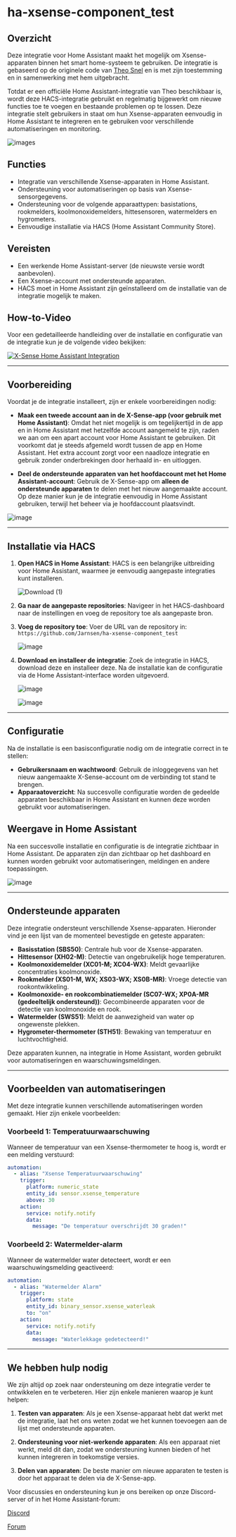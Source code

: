 # ha-xsense-component_test

## Overzicht
Deze integratie voor Home Assistant maakt het mogelijk om Xsense-apparaten binnen het smart home-systeem te gebruiken. De integratie is gebaseerd op de originele code van [Theo Snel](https://github.com/theosnel/homeassistant-core/tree/xsense/homeassistant/components/xsense) en is met zijn toestemming en in samenwerking met hem uitgebracht.

Totdat er een officiële Home Assistant-integratie van Theo beschikbaar is, wordt deze HACS-integratie gebruikt en regelmatig bijgewerkt om nieuwe functies toe te voegen en bestaande problemen op te lossen. Deze integratie stelt gebruikers in staat om hun Xsense-apparaten eenvoudig in Home Assistant te integreren en te gebruiken voor verschillende automatiseringen en monitoring.

![images](https://github.com/Elwinmage/ha-xsense-component/assets/15807572/c49a97f2-5e10-4129-82bc-1d647adc0895)

## Functies
- Integratie van verschillende Xsense-apparaten in Home Assistant.
- Ondersteuning voor automatiseringen op basis van Xsense-sensorgegevens.
- Ondersteuning voor de volgende apparaattypen: basistations, rookmelders, koolmonoxidemelders, hittesensoren, watermelders en hygrometers.
- Eenvoudige installatie via HACS (Home Assistant Community Store).

## Vereisten
- Een werkende Home Assistant-server (de nieuwste versie wordt aanbevolen).
- Een Xsense-account met ondersteunde apparaten.
- HACS moet in Home Assistant zijn geïnstalleerd om de installatie van de integratie mogelijk te maken.

## How-to-Video
Voor een gedetailleerde handleiding over de installatie en configuratie van de integratie kun je de volgende video bekijken:

[![X-Sense Home Assistant Integration](https://img.youtube.com/vi/3CCKK-qX-YA/0.jpg)](https://www.youtube.com/watch?v=3CCKK-qX-YA)

____________________________________________________________

## Voorbereiding
Voordat je de integratie installeert, zijn er enkele voorbereidingen nodig:

- **Maak een tweede account aan in de X-Sense-app (voor gebruik met Home Assistant)**: Omdat het niet mogelijk is om tegelijkertijd in de app en in Home Assistant met hetzelfde account aangemeld te zijn, raden we aan om een apart account voor Home Assistant te gebruiken. Dit voorkomt dat je steeds afgemeld wordt tussen de app en Home Assistant. Het extra account zorgt voor een naadloze integratie en gebruik zonder onderbrekingen door herhaald in- en uitloggen.

- **Deel de ondersteunde apparaten van het hoofdaccount met het Home Assistant-account**: Gebruik de X-Sense-app om **alleen de ondersteunde apparaten** te delen met het nieuw aangemaakte account. Op deze manier kun je de integratie eenvoudig in Home Assistant gebruiken, terwijl het beheer via je hoofdaccount plaatsvindt.

![image](https://github.com/Elwinmage/ha-xsense-component/assets/15807572/9cc18693-5f37-49c5-a67d-22602fa7eef5)

____________________________________________________________

## Installatie via HACS
1. **Open HACS in Home Assistant**:
   HACS is een belangrijke uitbreiding voor Home Assistant, waarmee je eenvoudig aangepaste integraties kunt installeren.

   ![Download (1)](https://github.com/Elwinmage/ha-xsense-component/assets/15807572/3220c686-f53f-4766-9523-e3272a6ff104)

2. **Ga naar de aangepaste repositories**:
   Navigeer in het HACS-dashboard naar de instellingen en voeg de repository toe als aangepaste bron.

3. **Voeg de repository toe**:
   Voer de URL van de repository in: `https://github.com/Jarnsen/ha-xsense-component_test`

   ![image](https://github.com/Elwinmage/ha-xsense-component/assets/15807572/48c23cf0-a212-4889-8d08-f995ff2fd5d7)

4. **Download en installeer de integratie**:
   Zoek de integratie in HACS, download deze en installeer deze. Na de installatie kan de configuratie via de Home Assistant-interface worden uitgevoerd.

   ![image](https://github.com/Elwinmage/ha-xsense-component/assets/15807572/5bd2d567-6568-47c5-a45e-6af7228ff30e)
   
   ![image](https://github.com/Elwinmage/ha-xsense-component/assets/15807572/33cd7bfa-eec2-44f5-af30-4f21269f0081)

____________________________________________________________

## Configuratie
Na de installatie is een basisconfiguratie nodig om de integratie correct in te stellen:
- **Gebruikersnaam en wachtwoord**: Gebruik de inloggegevens van het nieuw aangemaakte X-Sense-account om de verbinding tot stand te brengen.
- **Apparaatoverzicht**: Na succesvolle configuratie worden de gedeelde apparaten beschikbaar in Home Assistant en kunnen deze worden gebruikt voor automatiseringen.

## Weergave in Home Assistant
Na een succesvolle installatie en configuratie is de integratie zichtbaar in Home Assistant. De apparaten zijn dan zichtbaar op het dashboard en kunnen worden gebruikt voor automatiseringen, meldingen en andere toepassingen.

![image](https://github.com/Elwinmage/ha-xsense-component/assets/15807572/50bbafde-c94b-445e-9aa3-9c33d5f151d6)

____________________________________________________________

## Ondersteunde apparaten
Deze integratie ondersteunt verschillende Xsense-apparaten. Hieronder vind je een lijst van de momenteel bevestigde en geteste apparaten:
- **Basisstation (SBS50)**: Centrale hub voor de Xsense-apparaten.
- **Hittesensor (XH02-M)**: Detectie van ongebruikelijk hoge temperaturen.
- **Koolmonoxidemelder (XC01-M; XC04-WX)**: Meldt gevaarlijke concentraties koolmonoxide.
- **Rookmelder (XS01-M, WX; XS03-WX; XS0B-MR)**: Vroege detectie van rookontwikkeling.
- **Koolmonoxide- en rookcombinatiemelder (SC07-WX; XP0A-MR (gedeeltelijk ondersteund))**: Gecombineerde apparaten voor de detectie van koolmonoxide en rook.
- **Watermelder (SWS51)**: Meldt de aanwezigheid van water op ongewenste plekken.
- **Hygrometer-thermometer (STH51)**: Bewaking van temperatuur en luchtvochtigheid.

Deze apparaten kunnen, na integratie in Home Assistant, worden gebruikt voor automatiseringen en waarschuwingsmeldingen.

____________________________________________________________

## Voorbeelden van automatiseringen
Met deze integratie kunnen verschillende automatiseringen worden gemaakt. Hier zijn enkele voorbeelden:

### Voorbeeld 1: Temperatuurwaarschuwing
Wanneer de temperatuur van een Xsense-thermometer te hoog is, wordt er een melding verstuurd:
```yaml
automation:
  - alias: "Xsense Temperatuurwaarschuwing"
    trigger:
      platform: numeric_state
      entity_id: sensor.xsense_temperature
      above: 30
    action:
      service: notify.notify
      data:
        message: "De temperatuur overschrijdt 30 graden!"
```

### Voorbeeld 2: Watermelder-alarm
Wanneer de watermelder water detecteert, wordt er een waarschuwingsmelding geactiveerd:
```yaml
automation:
  - alias: "Watermelder Alarm"
    trigger:
      platform: state
      entity_id: binary_sensor.xsense_waterleak
      to: "on"
    action:
      service: notify.notify
      data:
        message: "Waterlekkage gedetecteerd!"
```

____________________________________________________________

## We hebben hulp nodig
We zijn altijd op zoek naar ondersteuning om deze integratie verder te ontwikkelen en te verbeteren. Hier zijn enkele manieren waarop je kunt helpen:

1. **Testen van apparaten**: Als je een Xsense-apparaat hebt dat werkt met de integratie, laat het ons weten zodat we het kunnen toevoegen aan de lijst met ondersteunde apparaten.

2. **Ondersteuning voor niet-werkende apparaten**: Als een apparaat niet werkt, meld dit dan, zodat we ondersteuning kunnen bieden of het kunnen integreren in toekomstige versies.

3. **Delen van apparaten**: De beste manier om nieuwe apparaten te testen is door het apparaat te delen via de X-Sense-app.

Voor discussies en ondersteuning kun je ons bereiken op onze Discord-server of in het Home Assistant-forum:

[Discord](https://discord.gg/5phHHgGb3V)

[Forum](https://community.home-assistant.io/t/x-sense-security-is-it-possible-to-create-an-integration/534119/110)

